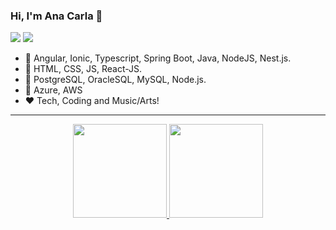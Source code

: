 ### Hi, I'm Ana Carla 👋

[<img src="https://img.shields.io/badge/-%230077B5.svg?&style=for-the-badge&logo=linkedin&logoColor=white"/>](https://www.linkedin.com/in/dev-anacarlaalmeida/) [<img src ="https://img.shields.io/badge/-7289DA?style=for-the-badge&logo=discord&logoColor=white"/>](https://discord.com/channels/#2562/)

- 🔭 Angular, Ionic, Typescript, Spring Boot, Java, NodeJS, Nest.js. 
- 🌱 HTML, CSS, JS, React-JS.
- 🌱 PostgreSQL, OracleSQL, MySQL, Node.js.
- 🌱 Azure, AWS
- ❤ Tech, Coding and Music/Arts!  
---

<div align="center" style="display: inline_block">
  <a align="center" href="https://github.com/anacarlaalmeida-s">
    <img height="150em" src="https://github-readme-stats.vercel.app/api?username=anacarlaalmeida-s&show_icons=true&theme=dark&include_all_commits=true&count_private=true"/>
    <img height="150em" src="https://github-readme-stats.vercel.app/api/top-langs/?username=anacarlaalmeida-s&layout=compact&langs_count=10&theme=dark"/>
  </a>
</div>

